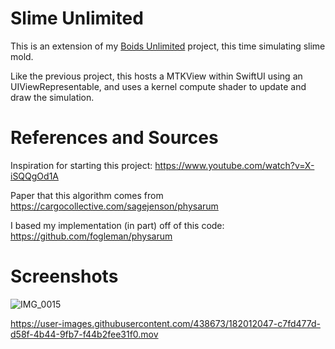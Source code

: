 # Slime Unlimited

This is an extension of my [Boids Unlimited](https://github.com/robertwaltham/boids-unlimited) project, this time simulating slime mold.

Like the previous project, this hosts a MTKView within SwiftUI using an UIViewRepresentable, and uses a kernel compute shader to update and draw the simulation. 

# References and Sources

Inspiration for starting this project:
https://www.youtube.com/watch?v=X-iSQQgOd1A


Paper that this algorithm comes from
https://cargocollective.com/sagejenson/physarum

I based my implementation (in part) off of this code:
https://github.com/fogleman/physarum

# Screenshots

![IMG_0015](https://user-images.githubusercontent.com/438673/182011902-b38318f6-19ab-4202-a245-5a398e8d7408.PNG)



https://user-images.githubusercontent.com/438673/182012047-c7fd477d-d58f-4b44-9fb7-f44b2fee31f0.mov

